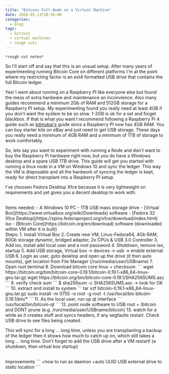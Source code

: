 ```yaml
---
title: "Bitcoin Full-Node on a Virtual Machine"
date: 2020-05-13T10:56:00
categories:
  - blog
tags:
  - bitcoin
  - virtual machines
  - rough cuts
---
```


```
*rough cut notes*
```

So I'll start off and say that this is an unsual setup. After many years of experimenting running Bitcoin Core on different platforms I'm at the point where my restricting factor is an ext4 formatted USB drive that contains the full Bitcoin ledger.

Yes! I went about running on a Raspberry PI like everyone else but found the mess of extra hardware and maintenance an inconvience. Also many guides recommend a minimum 2Gb of RAM and 512GB storage for a Raspberry PI setup. My experimenting found you really need at least 4GB if you don't want the system to be so slow. 1-2GB is ok for a set and forget blackbox. If that is what you want I recommend following a Raspberry Pi 4 guide such as [kdmukai's](https://github.com/kdmukai/raspi4_bitcoin_node_tutorial) guide since a Raspberry PI now has 4GB RAM. You can buy starter kits on eBay and just need to get USB storage. These days you really need a minimum of 4GB RAM and a minimum of 1TB of storage to work comfortably.

So, lets say you want to experiment with running a Node and don't want to buy the Raspberry Pi hardware right now, but you do have a Windows desktop and a spare USB 1TB drive. This guide will get you started with running a linux node in a VM on Windows 10 and sync the ledger. This way the VM is disposable and all the hardwork of syncing the ledger is kept, ready for direct transplant into a Raspberry PI setup.

I've choosen Fedora Desktop Xfce because it is very lightweight on requirements and yet gives you a decent desktop to work with.

<br>
Items needed:
- A Windows 10 PC
- 1TB USB mass storage drive
- [Virtual Box](https://www.virtualbox.org/wiki/Downloads) software
- [Fedora 32 Xfce Desktop](https://spins.fedoraproject.org/xfce/download/index.html) iso
- [Bitcoin Core](https://bitcoin.org/en/download) software (downloaded within VM after it is built)

<br>
Steps:
1. Install Virtual Box
2. Create new VM, Linux-Fedora64, 4Gb RAM, 80Gb storage dynamic, bridged adapter, 2x CPUs & USB 3.0 Controller
3. Add iso, install add local user and a root password
4. Shutdown, remove iso, startup
5. Add USB storage, Virtual box -> devices -> usb -> enable external USB
6. Login as user, goto desktop and open up the drive (it then auto mounts), get location from File Manager (/run/media/user/USBname)
7. Open root terminal
8. Download bitcoin core linux + checksum:
```
wget https://bitcoin.org/bin/bitcoin-core-0.19.1/bitcoin-0.19.1-x86_64-linux-gnu.tar.gz
wget https://bitcoin.org/bin/bitcoin-core-0.19.1/SHA256SUMS.asc
```
9. verify check sum
```
$ sha256sum -c SHA256SUMS.asc -> look for OK
```
10. extract and install to system
```
tar xzf bitcoin-0.19.1-x86_64-linux-gnu.tar.gz
sudo install -m 0755 -o root -g root -t /usr/local/bin bitcoin-0.19.1/bin/*
```
11. As the local user, run up qt interface
```
/usr/local/bin/bitcoin-qt
```
12. point node software to USB root + /bitcoin and DONT prune (e.g. /run/media/user/USBname/bitcoin)
13. watch for a while as it creates stuff and syncs headers, if any segfaults restart. Check USB drive to see files being created.

This will sync for a long ... long time, unless you are transplanting a backup of the ledger then it shows how much to catch up on, which still takes a long ... long time.
Don't forget to add the USB drive after a VM restart! (a shutdown, then virtual box startup)

<br>
Improvements
```
+how to run as daemon
+auto UUID USB external drive to static location
```
